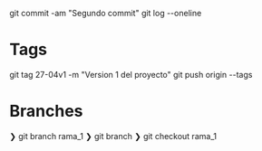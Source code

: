 git commit -am "Segundo commit"
git log --oneline



# Tags
git tag 27-04v1 -m "Version 1 del proyecto"
git push origin --tags


# Branches
❯ git branch rama_1
❯ git branch
❯ git checkout rama_1


